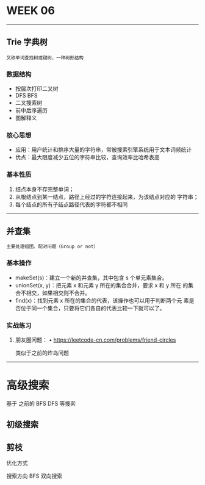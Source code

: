 # WEEK 06
---
## Trie 字典树
    又称单词查找树或键树，一种树形结构
### 数据结构
- 按层次打印二叉树
- DFS BFS
- 二叉搜索树
- 前中后序遍历
- 图解释义

### 核心思想
- 应用：用户统计和排序大量的字符串，常被搜索引擎系统用于文本词频统计
- 优点：最大限度减少五位的字符串比较，查询效率比哈希表高
### 基本性质
1. 结点本身不存完整单词；
2. 从根结点到某一结点，路径上经过的字符连接起来，为该结点对应的 字符串；
3. 每个结点的所有子结点路径代表的字符都不相同
---
## 并查集
    主要处理组团、配对问题（Group or not）
### 基本操作
- makeSet(s)：建立一个新的并查集，其中包含 s 个单元素集合。
- unionSet(x, y)：把元素 x 和元素 y 所在的集合合并，要求 x 和 y 所在 的集合不相交，如果相交则不合并。
- ﬁnd(x)：找到元素 x 所在的集合的代表，该操作也可以用于判断两个元 素是否位于同一个集合，只要将它们各自的代表比较一下就可以了。
### 实战练习
1. 朋友圈问题：
    • https://leetcode-cn.com/problems/friend-circles

    类似于之前的炸岛问题
  
---
# 高级搜索
基于 之前的 BFS DFS 等搜索
## 初级搜索


## 剪枝
优化方式
 
搜索方向
BFS 双向搜索

